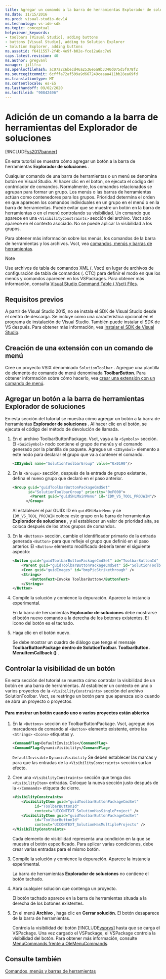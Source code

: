 ```yaml
---
title: Agregar un comando a la barra de herramientas Explorador de soluciones | Microsoft Docs
ms.date: 11/15/2016
ms.prod: visual-studio-dev14
ms.technology: vs-ide-sdk
ms.topic: conceptual
helpviewer_keywords:
- toolbars [Visual Studio], adding buttons
- buttons [Visual Studio], adding to Solution Explorer
- Solution Explorer, adding buttons
ms.assetid: f6411557-2f4b-4e9f-b02e-fce12a6ac7e9
caps.latest.revision: 40
ms.author: gregvanl
manager: jillfra
ms.openlocfilehash: ac07a2c6becd46a2536e6a9b3340d075d5f078f2
ms.sourcegitcommit: 6cfffa72af599a9d667249caaaa411bb28ea69fd
ms.translationtype: MT
ms.contentlocale: es-ES
ms.lasthandoff: 09/02/2020
ms.locfileid: "90842406"
---
```

# <a name="adding-a-command-to-the-solution-explorer-toolbar"></a>Adición de un comando a la barra de herramientas del Explorador de soluciones
[!INCLUDE[vs2017banner](../includes/vs2017banner.md)]

En este tutorial se muestra cómo agregar un botón a la barra de herramientas **Explorador de soluciones** .  
  
 Cualquier comando de una barra de herramientas o un menú se denomina botón en Visual Studio. Al hacer clic en el botón, se ejecuta el código del controlador de comandos. Normalmente, los comandos relacionados se agrupan para formar un grupo. Los menús o las barras de herramientas actúan como contenedores para los grupos. Prioridad determina el orden en que aparecen los comandos individuales en un grupo en el menú o en la barra de herramientas. Puede evitar que se muestre un botón en la barra de herramientas o en el menú controlando su visibilidad. Un comando que aparece en una `<VisibilityConstraints>` sección del archivo. Vsct solo aparece en el contexto asociado. No se puede aplicar la visibilidad a los grupos.  
  
 Para obtener más información sobre los menús, los comandos de la barra de herramientas y los archivos. Vsct, vea [comandos, menús y barras de herramientas](../extensibility/internals/commands-menus-and-toolbars.md).  
  
> [!NOTE]
> Use archivos de tabla de comandos XML (. Vsct) en lugar de archivos de configuración de tabla de comandos (. CTC) para definir el modo en que los menús y comandos aparecen en los VSPackages. Para obtener más información, consulta [Visual Studio Command Table (.Vsct) Files](../extensibility/internals/visual-studio-command-table-dot-vsct-files.md).  
  
## <a name="prerequisites"></a>Requisitos previos  
 A partir de Visual Studio 2015, no se instala el SDK de Visual Studio desde el centro de descarga. Se incluye como una característica opcional en el programa de instalación de Visual Studio. También puede instalar el SDK de VS después. Para obtener más información, vea [instalar el SDK de Visual Studio](../extensibility/installing-the-visual-studio-sdk.md).  
  
## <a name="creating-an-extension-with-a-menu-command"></a>Creación de una extensión con un comando de menú  
 Cree un proyecto VSIX denominado `SolutionToolbar` . Agregue una plantilla de elemento de comando de menú denominada **ToolbarButton**. Para obtener información sobre cómo hacerlo, vea [crear una extensión con un comando de menú](../extensibility/creating-an-extension-with-a-menu-command.md).  
  
## <a name="adding-a-button-to-the-solution-explorer-toolbar"></a>Agregar un botón a la barra de herramientas Explorador de soluciones  
 En esta sección del tutorial se muestra cómo agregar un botón a la barra de herramientas **Explorador de soluciones** . Al hacer clic en el botón, se ejecuta el código del método de devolución de llamada.  
  
1. En el archivo ToolbarButtonPackage. Vsct, vaya a la  `<Symbols>` sección. El `<GuidSymbol>`  nodo contiene el grupo de menús y el comando generado por la plantilla de paquete. Agregue un `<IDSymbol>` elemento a este nodo para declarar el grupo que va a contener el comando.  
  
    ```xml  
    <IDSymbol name="SolutionToolbarGroup" value="0x0190"/>  
    ```  
  
2. En la `<Groups>` sección, después de la entrada de grupo existente, defina el nuevo grupo que declaró en el paso anterior.  
  
    ```xml  
    <Group guid="guidToolbarButtonPackageCmdSet"  
           id="SolutionToolbarGroup" priority="0xF000">  
            <Parent guid="guidSHLMainMenu" id="IDM_VS_TOOL_PROJWIN"/>  
          </Group>  
    ```  
  
     Al establecer el par GUID: ID en `guidSHLMainMenu` y se `IDM_VS_TOOL_PROJWIN` coloca este grupo en la barra de herramientas **Explorador de soluciones** , y al establecer un valor de prioridad alta, se coloca después de los otros grupos de comandos.  
  
3. En la `<Buttons>` sección, cambie el identificador primario de la entrada generada `<Button>` para que refleje el grupo que definió en el paso anterior. El `<Button>` elemento modificado debería tener el siguiente aspecto:  
  
    ```xml  
    <Button guid="guidToolbarButtonPackageCmdSet" id="ToolbarButtonId" priority="0x0100" type="Button">  
        <Parent guid="guidToolbarButtonPackageCmdSet" id="SolutionToolbarGroup" />  
        <Icon guid="guidImages" id="bmpPicStrikethrough" />  
        <Strings>  
            <ButtonText>Invoke ToolbarButton</ButtonText>  
        </Strings>  
    </Button>  
    ```  
  
4. Compile la solución y comience la depuración. Aparece la instancia experimental.  
  
     En la barra de herramientas **Explorador de soluciones** debe mostrarse el botón nuevo comando a la derecha de los botones existentes. El icono del botón es el tachado.  
  
5. Haga clic en el botón nuevo.  
  
     Se debe mostrar un cuadro de diálogo que tenga el mensaje **ToolbarButtonPackage dentro de SolutionToolbar. ToolbarButton. MenuItemCallback ()** .  
  
## <a name="controlling-the-visibility-of-a-button"></a>Controlar la visibilidad de un botón  
 En esta sección del tutorial se muestra cómo controlar la visibilidad de un botón en una barra de herramientas. Al establecer un contexto en uno o varios proyectos de la `<VisibilityConstraints>` sección del archivo SolutionToolbar. Vsct, se restringe un botón para que aparezca solo cuando se abra un proyecto o proyectos.  
  
#### <a name="to-display-a-button-when-one-or-more-projects-are-open"></a>Para mostrar un botón cuando uno o varios proyectos están abiertos  
  
1. En la `<Buttons>` sección de ToolbarButtonPackage. Vsct, agregue dos marcadores de comando al `<Button>` elemento existente, entre las `<Strings>` `<Icons>` etiquetas y.  
  
   ```xml  
   <CommandFlag>DefaultInvisible</CommandFlag>  
   <CommandFlag>DynamicVisibility</CommandFlag>  
   ```  
  
    `DefaultInvisible` `DynamicVisibility` Se deben establecer las marcas y para que las entradas de la `<VisibilityConstraints>` sección surtan efecto.  
  
2. Cree una `<VisibilityConstraints>` sección que tenga dos `<VisibilityItem>` entradas. Coloque la nueva sección justo después de la `</Commands>` etiqueta de cierre.  
  
   ```xml  
   <VisibilityConstraints>  
       <VisibilityItem guid="guidToolbarButtonPackageCmdSet"  
             id="ToolbarButtonId"  
             context="UICONTEXT_SolutionHasSingleProject" />  
       <VisibilityItem guid="guidToolbarButtonPackageCmdSet"  
             id="ToolbarButtonId"  
             context="UICONTEXT_SolutionHasMultipleProjects" />  
   </VisibilityConstraints>  
   ```  
  
    Cada elemento de visibilidad representa una condición en la que se muestra el botón especificado. Para aplicar varias condiciones, debe crear varias entradas para el mismo botón.  
  
3. Compile la solución y comience la depuración. Aparece la instancia experimental.  
  
    La barra de herramientas **Explorador de soluciones** no contiene el botón tachado.  
  
4. Abra cualquier solución que contenga un proyecto.  
  
    El botón tachado aparece en la barra de herramientas situada a la derecha de los botones existentes.  
  
5. En el menú **Archivo** , haga clic en **Cerrar solución**. El botón desaparece de la barra de herramientas.  
  
   Controla la visibilidad del botón [!INCLUDE[vsprvs](../includes/vsprvs-md.md)] hasta que se carga el VSPackage. Una vez cargado el VSPackage, el VSPackage controla la visibilidad del botón.  Para obtener más información, consulte [MenuCommands frente a OleMenuCommands](../misc/menucommands-vs-olemenucommands.md).  
  
## <a name="see-also"></a>Consulte también  
 [Comandos, menús y barras de herramientas](../extensibility/internals/commands-menus-and-toolbars.md)
